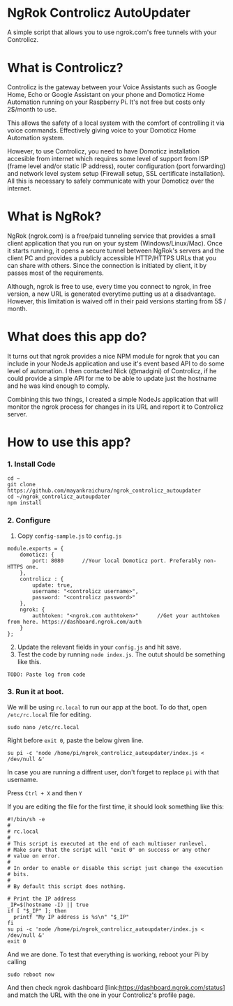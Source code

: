 # NgRok Controlicz AutoUpdater
A simple script that allows you to use ngrok.com's free tunnels with your Controlicz.

# What is Controlicz?
Controlicz is the gateway between your Voice Assistants such as Google Home, Echo or Google Assistant on your phone and Domoticz Home Automation running on your Raspberry Pi. It's not free but costs only 2$/month to use.

This allows the safety of a local system with the comfort of controlling it via voice commands. Effectively giving voice to your Domoticz Home Automation system.

However, to use Controlicz, you need to have Domoticz installation accesible from internet which requires some level of support from ISP (frame level and/or static IP address), router configuration (port forwarding) and network level system setup (Firewall setup, SSL certificate installation). All this is necessary to safely communicate with your Domoticz over the internet.

# What is NgRok?
NgRok (ngrok.com) is a free/paid tunneling service that provides a small client application that you run on your system (Windows/Linux/Mac). Once it starts running, it opens a secure tunnel between NgRok's servers and the client PC and provides a publicly accessible HTTP/HTTPS URLs that you can share with others. Since the connection is initiated by client, it by passes most of the requirements. 

Although, ngrok is free to use, every time you connect to ngrok, in free version, a new URL is generated everytime putting us at a disadvantage. However, this limitation is waived off in their paid versions starting from 5$ / month.

# What does this app do?
It turns out that ngrok provides a nice NPM module for ngrok that you can include in your NodeJs application and use it's event based API to do some level of automation. I then contacted Nick (@madgini) of Controlicz, if he could provide a simple API for me to be able to update just the hostname and he was kind enough to comply. 

Combining this two things, I created a simple NodeJs application that will monitor the ngrok process for changes in its URL and report it to Controlicz server. 

# How to use this app?

### 1. Install Code
````
cd ~
git clone https://github.com/mayankraichura/ngrok_controlicz_autoupdater
cd ~/ngrok_controlicz_autoupdater
npm install
`````

### 2. Configure 
1. Copy `config-sample.js` to `config.js`

````
module.exports = {
    domoticz: {
        port: 8080      //Your local Domoticz port. Preferably non-HTTPS one.
    },
    controlicz : {
        update: true,
        username: "<controlicz username>",
        password: "<controlicz password>"
    },
    ngrok: {
        authtoken: "<ngrok.com authtoken>"      //Get your authtoken from here. https://dashboard.ngrok.com/auth
    }
};
````
2. Update the relevant fields in your `config.js` and hit save.
3. Test the code by running `node index.js`. The outut should be something like this.

````
TODO: Paste log from code
````

### 3. Run it at boot.
We will be using `rc.local` to run our app at the boot. To do that, open `/etc/rc.local` file for editing.

````
sudo nano /etc/rc.local
````

Right before `exit 0`, paste the below given line.

````
su pi -c 'node /home/pi/ngrok_controlicz_autoupdater/index.js < /dev/null &'
````

In case you are running a diffrent user, don't forget to replace `pi` with that username.

Press `Ctrl + X` and then `Y`

If you are editing the file for the first time, it should look something like this:
````
#!/bin/sh -e
#
# rc.local
#
# This script is executed at the end of each multiuser runlevel.
# Make sure that the script will "exit 0" on success or any other
# value on error.
#
# In order to enable or disable this script just change the execution
# bits.
#
# By default this script does nothing.

# Print the IP address
_IP=$(hostname -I) || true
if [ "$_IP" ]; then
  printf "My IP address is %s\n" "$_IP"
fi
su pi -c 'node /home/pi/ngrok_controlicz_autoupdater/index.js < /dev/null &'
exit 0
````

And we are done. To test that everything is working, reboot your Pi by calling

````
sudo reboot now
````

And then check ngrok dashboard [link:https://dashboard.ngrok.com/status] and match the URL with the one in your Controlicz's profile page.